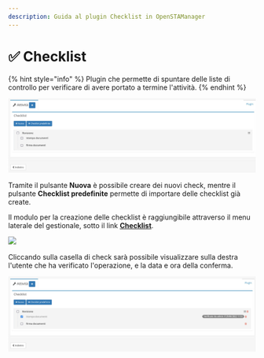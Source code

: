 ```yaml
---
description: Guida al plugin Checklist in OpenSTAManager
---
```


# ✅ Checklist

{% hint style="info" %}
Plugin che permette di spuntare delle liste di controllo per verificare di avere portato a termine l'attività.
{% endhint %}

![](<../../../../.gitbook/assets/image (187).png>)

Tramite il pulsante **Nuova** è possibile creare dei nuovi check, mentre il pulsante **Checklist predefinite** permette di importare delle checklist già create.

Il modulo per la creazione delle checklist è raggiungibile attraverso il menu laterale del gestionale, sotto il link [**Checklist**](../../strumenti/checklists.md).

![](https://firebasestorage.googleapis.com/v0/b/gitbook-x-prod.appspot.com/o/spaces%2F-LZJeLg23eVDvrCv74U7-887967055%2Fuploads%2F28LhTN3jsGaaEz1JwKMQ%2Ffile.png?alt=media)

Cliccando sulla casella di check sarà possibile visualizzare sulla destra l'utente che ha verificato l'operazione, e la data e ora della conferma.

![](<../../../../.gitbook/assets/image (172).png>)
